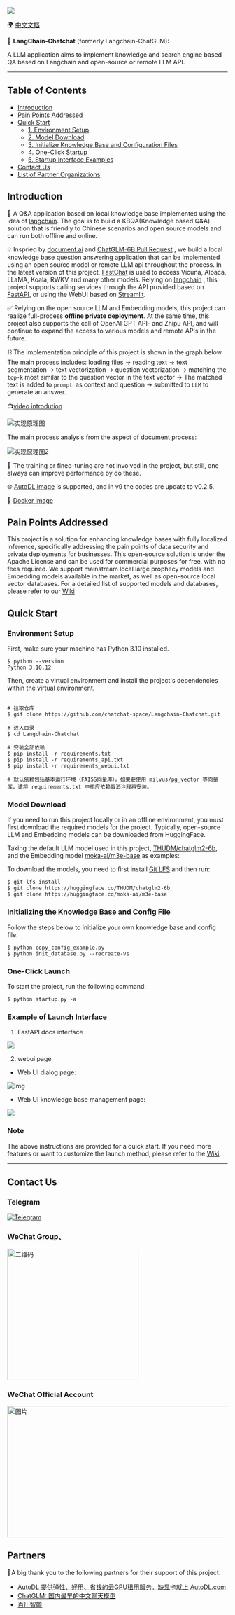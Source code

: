 ![](img/logo-long-chatchat-trans-v2.png)

🌍 [中文文档](README.md)

📃 **LangChain-Chatchat** (formerly Langchain-ChatGLM):  

A LLM application aims to implement knowledge and search engine based QA based on Langchain and open-source or remote LLM API.

---

## Table of Contents

- [Introduction](README.md#Introduction)
- [Pain Points Addressed](README.md#Pain-Points-Addressed)
- [Quick Start](README.md#Quick-Start)
  - [1. Environment Setup](README.md#1-Environment-Setup)
  - [2. Model Download](README.md#2-Model-Download)
  - [3. Initialize Knowledge Base and Configuration Files](README.md#3-Initialize-Knowledge-Base-and-Configuration-Files)
  - [4. One-Click Startup](README.md#4-One-Click-Startup)
  - [5. Startup Interface Examples](README.md#5-Startup-Interface-Examples)
- [Contact Us](README.md#Contact-Us)
- [List of Partner Organizations](README.md#List-of-Partner-Organizations)

## Introduction

🤖️ A Q&A application based on local knowledge base implemented using the idea of [langchain](https://github.com/hwchase17/langchain). The goal is to build a KBQA(Knowledge based Q&A) solution that is friendly to Chinese scenarios and open source models and can run both offline and online.

💡 Inspried by [document.ai](https://github.com/GanymedeNil/document.ai) and [ChatGLM-6B Pull Request](https://github.com/THUDM/ChatGLM-6B/pull/216) , we build a local knowledge base question answering application that can be implemented using an open source model or remote LLM api throughout the process. In the latest version of this project, [FastChat](https://github.com/lm-sys/FastChat) is used to access Vicuna, Alpaca, LLaMA, Koala, RWKV and many other models. Relying on [langchain](https://github.com/langchain-ai/langchain) , this project supports calling services through the API provided based on [FastAPI](https://github.com/tiangolo/fastapi), or using the WebUI based on [Streamlit](https://github.com/streamlit/streamlit).

✅ Relying on the open source LLM and Embedding models, this project can realize full-process **offline private deployment**. At the same time, this project also supports the call of OpenAI GPT API- and Zhipu API, and will continue to expand the access to various models and remote APIs in the future.

⛓️ The implementation principle of this project is shown in the graph below. The main process includes: loading files -> reading text -> text segmentation -> text vectorization -> question vectorization -> matching the `top-k` most similar to the question vector in the text vector -> The matched text is added to `prompt `as context and question -> submitted to `LLM` to generate an answer.

📺[video introdution](https://www.bilibili.com/video/BV13M4y1e7cN/?share_source=copy_web&vd_source=e6c5aafe684f30fbe41925d61ca6d514)

![实现原理图](img/langchain+chatglm.png)

The main process analysis from the aspect of document process:

![实现原理图2](img/langchain+chatglm2.png)

🚩 The training or fined-tuning are not involved in the project, but still, one always can improve performance by do these.

🌐 [AutoDL image](registry.cn-beijing.aliyuncs.com/chatchat/chatchat:0.2.5) is supported, and in v9 the codes are update to v0.2.5.

🐳 [Docker image](registry.cn-beijing.aliyuncs.com/chatchat/chatchat:0.2.5)

## Pain Points Addressed

This project is a solution for enhancing knowledge bases with fully localized inference, specifically addressing the pain points of data security and private deployments for businesses.
This open-source solution is under the Apache License and can be used for commercial purposes for free, with no fees required.
We support mainstream local large prophecy models and Embedding models available in the market, as well as open-source local vector databases. For a detailed list of supported models and databases, please refer to our [Wiki](https://github.com/chatchat-space/Langchain-Chatchat/wiki/)

## Quick Start
### Environment Setup
First, make sure your machine has Python 3.10 installed.
```
$ python --version
Python 3.10.12
```
Then, create a virtual environment and install the project's dependencies within the virtual environment.
```shell

# 拉取仓库
$ git clone https://github.com/chatchat-space/Langchain-Chatchat.git

# 进入目录
$ cd Langchain-Chatchat

# 安装全部依赖
$ pip install -r requirements.txt 
$ pip install -r requirements_api.txt
$ pip install -r requirements_webui.txt  

# 默认依赖包括基本运行环境（FAISS向量库）。如果要使用 milvus/pg_vector 等向量库，请将 requirements.txt 中相应依赖取消注释再安装。
```
### Model Download

If you need to run this project locally or in an offline environment, you must first download the required models for the project. Typically, open-source LLM and Embedding models can be downloaded from HuggingFace.

Taking the default LLM model used in this project, [THUDM/chatglm2-6b](https://huggingface.co/THUDM/chatglm2-6b), and the Embedding model [moka-ai/m3e-base](https://huggingface.co/moka-ai/m3e-base) as examples:

To download the models, you need to first install [Git LFS](https://docs.github.com/zh/repositories/working-with-files/managing-large-files/installing-git-large-file-storage) and then run:

```Shell
$ git lfs install
$ git clone https://huggingface.co/THUDM/chatglm2-6b
$ git clone https://huggingface.co/moka-ai/m3e-base
```

###  Initializing the Knowledge Base and Config File

Follow the steps below to initialize your own knowledge base and config file:
```shell
$ python copy_config_example.py
$ python init_database.py --recreate-vs
 ```

### One-Click Launch

To start the project, run the following command:
```shell
$ python startup.py -a
```

### Example of Launch Interface
1. FastAPI docs interface

![](img/fastapi_docs_026.png)

2. webui page

- Web UI dialog page:

![img](img/LLM_success.png)

- Web UI knowledge base management page:

![](img/init_knowledge_base.jpg)

### Note

The above instructions are provided for a quick start. If you need more features or want to customize the launch method, please refer to the [Wiki](https://github.com/chatchat-space/Langchain-Chatchat/wiki/).

---

## Contact Us
### Telegram

[![Telegram](https://img.shields.io/badge/Telegram-2CA5E0?style=for-the-badge&logo=telegram&logoColor=white "langchain-chatglm")](https://t.me/+RjliQ3jnJ1YyN2E9)

### WeChat Group、

<img src="img/qr_code_67.jpg" alt="二维码" width="300" height="300" />

### WeChat Official Account

<img src="img/official_account.png" alt="图片" width="900" height="300" />

## Partners
🎉A big thank you to the following partners for their support of this project.

+ [AutoDL 提供弹性、好用、省钱的云GPU租用服务。缺显卡就上 AutoDL.com](https://www.autodl.com)
+ [ChatGLM: 国内最早的中文聊天模型](https://chatglm.cn/)
+ [百川智能](https://www.baichuan-ai.com/home)
  
